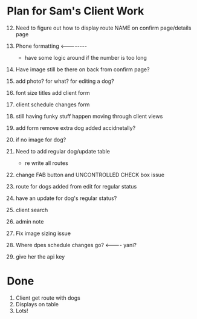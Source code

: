 # Plan for Sam's Client Work

12. Need to figure out how to display route NAME on confirm page/details page
15. Phone formatting <--------
    * have some logic around if the number is too long
17. Have image still be there on back from confirm page?
   
21. add photo? for what? for editing a dog?

28. font size titles add client form
33. client schedule changes form 
35. still having funky stuff happen moving through client views
36. add form remove extra dog added accidnetally?
37. if no image for dog?

41. Need to add regular dog/update table
     * re write all routes

42. change FAB button and UNCONTROLLED CHECK box issue
43.  route for dogs added from edit for regular status
44. have an update for dog's regular status?




22. client search 
23. admin note
11. Fix image sizing issue
18. Where dpes schedule changes go? <---- yani?
39. give her the api key



# Done
1. Client get route with dogs
2. Displays on table
3. Lots! 

